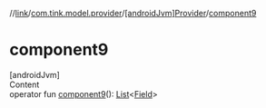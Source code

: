 //[link](../../index.md)/[com.tink.model.provider](../index.md)/[[androidJvm]Provider](index.md)/[component9](component9.md)



# component9  
[androidJvm]  
Content  
operator fun [component9](component9.md)(): [List](https://kotlinlang.org/api/latest/jvm/stdlib/kotlin.collections/-list/index.html)<[Field](../../com.tink.model.misc/[android-jvm]-field/index.md)>  



